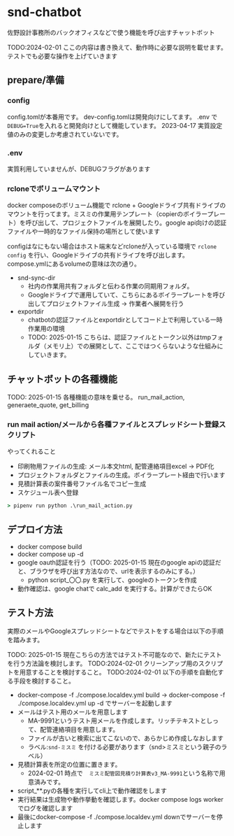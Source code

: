 # snd-chatbot

佐野設計事務所のバックオフィスなどで使う機能を呼び出すチャットボット

TODO:2024-02-01 ここの内容は書き換えて、動作時に必要な説明を載せます。テストでも必要な操作を上げていきます

## prepare/準備

### config

config.tomlが本番用です。 dev-config.tomlは開発向けにしてます。 .env で`DEBUG=True`を入れると開発向けとして機能しています。
2023-04-17 実質設定値のみの変更しか考慮されていないです。

### .env
実質利用していませんが、DEBUGフラグがあります

### rcloneでボリュームマウント

docker composeのボリューム機能で rclone + Googleドライブ共有ドライブのマウントを行ってます。ミスミの作業用テンプレート（copierのボイラープレート）を呼び出して、プロジェクトファイルを展開したり。google api向けの認証ファイルや一時的なファイル保持の場所として使います

configはなにもない場合はホスト端末などrcloneが入っている環境で `rclone config` を行い、Googleドライブの共有ドライブを呼び出します。
compose.ymlにあるvolumeの意味は次の通り。

* snd-sync-dir
  * 社内の作業用共有フォルダと伝わる作業の同期用フォルダ。
  * Googleドライブで運用していて、こちらにあるボイラープレートを呼び出してプロジェクトファイル生成 -> 作業者へ展開を行う
* exportdir
  * chatbotの認証ファイルとexportdirとしてコード上で利用している一時作業用の環境
  * TODO: 2025-01-15 こちらは、認証ファイルとトークン以外はtmpフォルダ（メモリ上）での展開として、ここではつくらないような仕組みにしていきます。

## チャットボットの各種機能

TODO: 2025-01-15  各種機能の意味を乗せる。 run_mail_action, generaete_quote, get_billing
### run mail action/メールから各種ファイルとスプレッドシート登録スクリプト

やってくれること

* 印刷物用ファイルの生成: メール本文html, 配管連絡項目excel -> PDF化
* プロジェクトフォルダとファイルの生成。ボイラープレート経由で行います
  <!-- * ボイラープレート: <http://192.168.35.52:3000/snd-private/misumi-gas-boilerplate> -->
* 見積計算表の案件番号ファイル名でコピー生成
* スケジュール表へ登録

```cmd
> pipenv run python .\run_mail_action.py
```

## デプロイ方法

* docker compose build
* docker compose up -d
* google oauth認証を行う（TODO: 2025-01-15 現在のgoogle apiの認証だと、ブラウザを呼び出す方法なので、urlを表示するのみにする。）
  * python script_〇〇.py を実行して、googleのトークンを作成
* 動作確認は、google chatで calc_add を実行する。計算ができたらOK

## テスト方法

実際のメールやGoogleスプレッドシートなどでテストをする場合は以下の手順を踏みます。

TODO: 2025-01-15 現在こちらの方法ではテスト不可能なので、新たにテストを行う方法論を検討します。
TODO:2024-02-01 クリーンアップ用のスクリプトを用意することを検討すること。
TODO:2024-02-01 以下の手順を自動化する手段を検討すること。

* docker-compose -f ./compose.localdev.yml build -> docker-compose -f ./compose.localdev.yml up -d でサーバーを起動します
* メールはテスト用のメールを用意します
  * MA-9991というテスト用メールを作成します。リッチテキストとしって、配管連絡項目を用意します。
  * ファイルが古いと検索に出てこないので、あらかじめ作成しなおします
  * ラベル:`snd-ミスミ` を付ける必要があります（snd>ミスミという親子のラベル）
* 見積計算表を所定の位置に置きます。
  * 2024-02-01 時点で　`ミスミ配管図見積り計算表v3_MA-9991`という名称で用意済みです。
* script_**.pyの各種を実行してcli上で動作確認をします
* 実行結果は生成物や動作挙動を確認します。docker compose logs workerでログを確認します
* 最後にdocker-compose -f ./compose.localdev.yml downでサーバーを停止します
